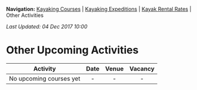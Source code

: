 **Navigation:** [Kayaking Courses](index) &#124; [Kayaking Expeditions](expedition) &#124; [Kayak Rental Rates](rental) &#124; Other Activities

_Last Updated: 04 Dec 2017 10:00_
# Other Upcoming Activities

Activity | Date | Venue | Vacancy
:---:|:---:|:---:|:---:
No upcoming courses yet|-|-|-

